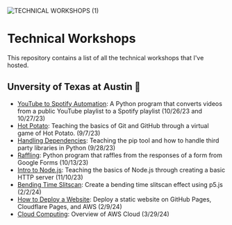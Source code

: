 ![TECHNICAL WORKSHOPS (1)](https://github.com/cloudydaiyz/cloudydaiyz/assets/91110018/9eb1a2c2-9a39-4e6e-b6c0-9704436bff02)

# Technical Workshops  
This repository contains a list of all the technical workshops that I've hosted.

## Unversity of Texas at Austin 🏫
- [YouTube to Spotify Automation](https://github.com/UT-ABCS/youtube-to-spotify-py): A Python program that converts videos from a public YouTube playlist to a Spotify playlist (10/26/23 and 10/27/23)
- [Hot Potato](https://github.com/UT-ABCS/hot-potato-ws): Teaching the basics of Git and GitHub through a virtual game of Hot Potato. (9/7/23)
- [Handling Dependencies](https://github.com/UT-ABCS/handling-dependencies): Teaching the pip tool and how to handle third party libraries in Python (9/28/23)
- [Raffling](https://github.com/UT-ABCS/raffle-ws): Python program that raffles from the responses of a form from Google Forms (10/13/23)
- [Intro to Node.js](https://github.com/UT-ABCS/intro-to-node-ws): Teaching the basics of Node.js through creating a basic HTTP server (11/10/23)
- [Bending Time Slitscan](https://github.com/UT-ABCS/bending-time-slitscan-ws): Create a bending time slitscan effect using p5.js (2/2/24)
- [How to Deploy a Website](https://github.com/UT-ABCS/deployment-ws): Deploy a static website on GitHub Pages, Cloudflare Pages, and AWS (2/9/24)
- [Cloud Computing](https://docs.google.com/presentation/d/1o8gQKZn-853C677YaowEK5QgQ3LM176nI0cHB8qGkZI/edit?usp=sharing): Overview of AWS Cloud (3/29/24)
